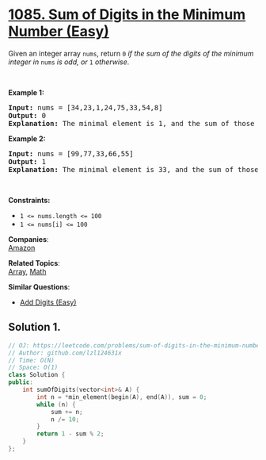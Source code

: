 # [1085. Sum of Digits in the Minimum Number (Easy)](https://leetcode.com/problems/sum-of-digits-in-the-minimum-number/)

<p>Given an integer array <code>nums</code>, return <code>0</code><em> if the sum of the digits of the minimum integer in </em><code>nums</code><em> is odd, or </em><code>1</code><em> otherwise</em>.</p>

<p>&nbsp;</p>
<p><strong>Example 1:</strong></p>

<pre><strong>Input:</strong> nums = [34,23,1,24,75,33,54,8]
<strong>Output:</strong> 0
<strong>Explanation:</strong> The minimal element is 1, and the sum of those digits is 1 which is odd, so the answer is 0.
</pre>

<p><strong>Example 2:</strong></p>

<pre><strong>Input:</strong> nums = [99,77,33,66,55]
<strong>Output:</strong> 1
<strong>Explanation:</strong> The minimal element is 33, and the sum of those digits is 3 + 3 = 6 which is even, so the answer is 1.
</pre>

<p>&nbsp;</p>
<p><strong>Constraints:</strong></p>

<ul>
	<li><code>1 &lt;= nums.length &lt;= 100</code></li>
	<li><code>1 &lt;= nums[i] &lt;= 100</code></li>
</ul>


**Companies**:  
[Amazon](https://leetcode.com/company/amazon)

**Related Topics**:  
[Array](https://leetcode.com/tag/array/), [Math](https://leetcode.com/tag/math/)

**Similar Questions**:
* [Add Digits (Easy)](https://leetcode.com/problems/add-digits/)

## Solution 1.

```cpp
// OJ: https://leetcode.com/problems/sum-of-digits-in-the-minimum-number/
// Author: github.com/lzl124631x
// Time: O(N)
// Space: O(1)
class Solution {
public:
    int sumOfDigits(vector<int>& A) {
        int n = *min_element(begin(A), end(A)), sum = 0;
        while (n) {
            sum += n;
            n /= 10;
        }
        return 1 - sum % 2;
    }
};
```